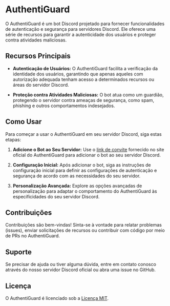 # AuthentiGuard

O AuthentiGuard é um bot Discord projetado para fornecer funcionalidades de autenticação e segurança para servidores Discord. Ele oferece uma série de recursos para garantir a autenticidade dos usuários e proteger contra atividades maliciosas.

## Recursos Principais

- **Autenticação de Usuários:** O AuthentiGuard facilita a verificação da identidade dos usuários, garantindo que apenas aqueles com autorização adequada tenham acesso a determinados recursos ou áreas do servidor Discord.
  
- **Proteção contra Atividades Maliciosas:** O bot atua como um guardião, protegendo o servidor contra ameaças de segurança, como spam, phishing e outros comportamentos indesejados.

## Como Usar

Para começar a usar o AuthentiGuard em seu servidor Discord, siga estas etapas:

1. **Adicione o Bot ao Seu Servidor:** Use o [link de convite](link_do_convite) fornecido no site oficial do AuthentiGuard para adicionar o bot ao seu servidor Discord.

2. **Configuração Inicial:** Após adicionar o bot, siga as instruções de configuração inicial para definir as configurações de autenticação e segurança de acordo com as necessidades do seu servidor.

3. **Personalização Avançada:** Explore as opções avançadas de personalização para adaptar o comportamento do AuthentiGuard às especificidades do seu servidor Discord.

## Contribuições

Contribuições são bem-vindas! Sinta-se à vontade para relatar problemas (issues), enviar solicitações de recursos ou contribuir com código por meio de PRs no AuthentiGuard.

## Suporte

Se precisar de ajuda ou tiver alguma dúvida, entre em contato conosco através do nosso servidor Discord oficial ou abra uma issue no GitHub.

## Licença

O AuthentiGuard é licenciado sob a [Licença MIT](https://opensource.org/licenses/MIT).
